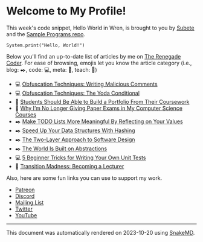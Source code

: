 # Welcome to My Profile!

This week's code snippet, Hello World in Wren, is brought to you by [Subete](https://subete.jeremygrifski.com/en/latest/) and the [Sample Programs repo](https://sampleprograms.io/).

```Wren
System.print("Hello, World!")
```

Below you'll find an up-to-date list of articles by me on [The Renegade Coder](https://therenegadecoder.com). For ease of browsing, emojis let you know the article category (i.e., blog: :black_nib:, code: :computer:, meta: :thought_balloon:, teach: :apple:)

- :computer: [Obfuscation Techniques: Writing Malicious Comments](https://therenegadecoder.com/code/obfuscation-techniques-writing-malicious-comments/)
- :computer: [Obfuscation Techniques: The Yoda Conditional](https://therenegadecoder.com/code/obfuscation-techniques-the-yoda-conditional/)
- :apple: [Students Should Be Able to Build a Portfolio From Their Coursework](https://therenegadecoder.com/teach/students-should-be-able-to-build-a-portfolio-from-their-coursework/)
- :apple: [Why I’m No Longer Giving Paper Exams in My Computer Science Courses](https://therenegadecoder.com/teach/why-im-no-longer-giving-paper-exams-in-my-computer-science-courses/)
- :black_nib: [Make TODO Lists More Meaningful By Reflecting on Your Values](https://therenegadecoder.com/blog/make-todo-lists-more-meaningful-by-reflecting-on-your-values/)
- :black_nib: [Speed Up Your Data Structures With Hashing](https://therenegadecoder.com/blog/speed-up-your-data-structures-with-hashing/)
- :black_nib: [The Two-Layer Approach to Software Design](https://therenegadecoder.com/blog/the-two-layer-approach-to-software-design/)
- :black_nib: [The World Is Built on Abstractions](https://therenegadecoder.com/blog/the-world-is-built-on-abstractions/)
- :computer: [5 Beginner Tricks for Writing Your Own Unit Tests](https://therenegadecoder.com/code/beginner-tricks-for-writing-your-own-unit-tests/)
- :thought_balloon: [Transition Madness: Becoming a Lecturer](https://therenegadecoder.com/meta/transition-madness-becoming-a-lecturer/)

Also, here are some fun links you can use to support my work.

- [Patreon](https://www.patreon.com/TheRenegadeCoder)
- [Discord](https://discord.gg/Jhmtj7Z)
- [Mailing List](https://therenegadecoder.com/about/newsletter)
- [Twitter](https://twitter.com/RenegadeCoder94)
- [YouTube](https://www.youtube.com/channel/UCpyoVwOqYRlSAEUPEn7P9hw)

***

This document was automatically rendered on 2023-10-20 using [SnakeMD](https://www.snakemd.io).